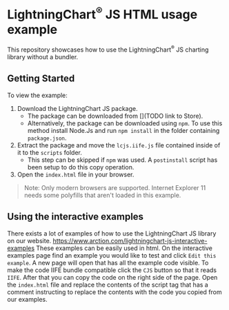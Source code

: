 # LightningChart<sup>&#174;</sup> JS HTML usage example

This repository showcases how to use the LightningChart<sup>&#174;</sup> JS charting library without a bundler.

## Getting Started

To view the example:

1. Download the LightningChart JS package.
    * The package can be downloaded from [](TODO link to Store).
    * Alternatively, the package can be downloaded using `npm`. To use this method install Node.Js and run `npm install` in the folder containing `package.json`.
2. Extract the package and move the `lcjs.iife.js` file contained inside of it to the `scripts` folder.
    * This step can be skipped if `npm` was used. A `postinstall` script has been setup to do this copy operation.
3. Open the `index.html` file in your browser.

> Note: Only modern browsers are supported. Internet Explorer 11 needs some polyfills that aren't loaded in this example.

## Using the interactive examples

There exists a lot of examples of how to use the LightningChart JS library on our website. https://www.arction.com/lightningchart-js-interactive-examples
These examples can be easily used in html. On the interactive examples page find an example you would like to test and click `Edit this example`.
A new page will open that has all the example code visible. To make the code IIFE bundle compatible click the `CJS` button so that it reads `IIFE`.
After that you can copy the code on the right side of the page. Open the `index.html` file and replace the contents of the script tag that has a comment
instructing to replace the contents with the code you copied from our examples.
